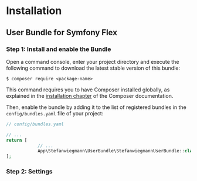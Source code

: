 Installation
============

User Bundle for Symfony Flex
----------------------------------

### Step 1: Install and enable the Bundle

Open a command console, enter your project directory and execute the
following command to download the latest stable version of this bundle:

```console
$ composer require <package-name>
```

This command requires you to have Composer installed globally, as explained
in the [installation chapter](https://getcomposer.org/doc/00-intro.md)
of the Composer documentation.

Then, enable the bundle by adding it to the list of registered bundles
in the `config/bundles.yaml` file of your project:

```php
// config/bundles.yaml

// ...
return [
            // ...
            App\Stefanwiegmann\UserBundle\StefanwiegmannUserBundle::class => ['all' => true],
];
```

### Step 2: Settings

